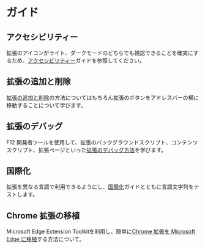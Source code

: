 # ガイド

## アクセシビリティー
拡張のアイコンがライト、ダークモードのどちらでも視認できることを確実にするため、[アクセシビリティー](./accessibility)ガイドを参照してください。

## 拡張の追加と削除
[拡張の追加と削除](./adding-and-removing-extensions)の方法についてはもちろん拡張のボタンをアドレスバーの横に移動することについて学びます。

## 拡張のデバッグ
F12 開発者ツールを使用して、拡張のバックグラウンドスクリプト、コンテンツスクリプト、拡張ページといった[拡張のデバッグ方法](./debugging-extensions)を学びます。

## 国際化
拡張を異なる言語で利用できるようにし、[国際化](./internationalization)ガイドとともに言語文字列をテストします。

## Chrome 拡張の移植
Microsoft Edge Extension Toolkitを利用し、簡単に[Chrome 拡張を Microsoft Edge に移植](./porting-Chrome-extensions)する方法について。